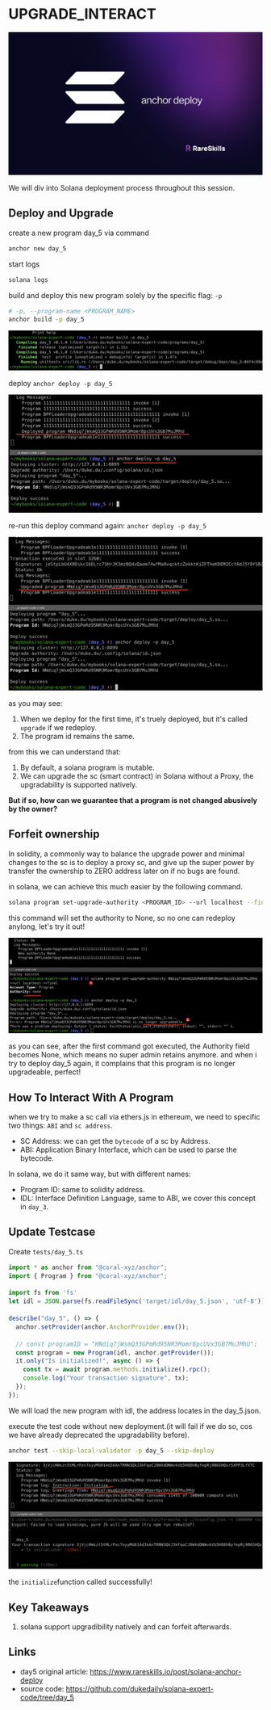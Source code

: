 # UPGRADE_INTERACT

![solana anchor deploy](./assets/935a00_6f744496166444cbbd0621def8ead449~mv2.jpg)

We will div into Solana deployment process throughout this session.



## Deploy and Upgrade

create a new program day_5 via command

```sh
anchor new day_5
```

start logs

```sh
solana logs
```

build and deploy this new program solely by the specific flag: `-p`

```sh
# -p, --program-name <PROGRAM_NAME>
anchor build -p day_5
```

![image-20240722213104150](./assets/image-20240722213104150.png)

deploy `anchor deploy -p day_5`

![image-20240722213251626](./assets/image-20240722213251626.png)

re-run this deploy command again: `anchor deploy -p day_5`

![image-20240722213331633](./assets/image-20240722213331633.png)

as you may see:

1. When we deploy for the first time, it's truely deployed, but it's called `upgrade` if we redeploy. 
2. The program id remains the same.

from this we can understand that: 

1. By default,  a solana program is mutable. 
2. We can upgrade the sc (smart contract) in Solana without a Proxy, the upgradability is supported natively.

**But if so, how can we guarantee that a program is not changed abusively by the owner?**



## Forfeit ownership

In solidity, a commonly way to balance the upgrade power and minimal changes to the sc is to deploy a proxy sc,  and give up the super power by  transfer the ownership to ZERO address later on if no bugs are found.



in solana, we can achieve this much easier by the following command.

```sh
solana program set-upgrade-authority <PROGRAM_ID> --url localhost --final
```

this command will set the authority to None, so no one can redeploy anylong, let's try it out!

![image-20240722220413448](./assets/image-20240722220413448.png)

as you can see, after the first command got executed, the Authority field becomes None, which means no super admin retains anymore. and when i try to deploy day_5 again, it complains that this program is no longer upgradeable, perfect!



## How To Interact With A Program

when we try to make a sc call via ethers.js in ethereum, we need to specific two things: `ABI` and `sc address`.

- SC Address: we can get the `bytecode` of a sc by Address.
- ABI: Application Binary Interface, which can be used to parse the bytecode.

In solana, we do it same way, but with different names:

- Program ID: same to solidity address.
- IDL: Interface Definition Language, same to ABI, we cover this concept in `day_3`.

## Update Testcase

Create `tests/day_5.ts`

```ts
import * as anchor from "@coral-xyz/anchor";
import { Program } from "@coral-xyz/anchor";

import fs from 'fs'
let idl = JSON.parse(fs.readFileSync('target/idl/day_5.json', 'utf-8'))

describe("day_5", () => {
  anchor.setProvider(anchor.AnchorProvider.env());

  // const programID = "HNdiq7jWsmQ33GPmRd95NR3Momr8pcUVx3GB7MuJMhU";
  const program = new Program(idl, anchor.getProvider());
  it.only("Is initialized!", async () => {
    const tx = await program.methods.initialize().rpc();
    console.log("Your transaction signature", tx);
  });
});
```

We will load the new program with idl, the address locates in the day_5.json.

execute the test code without new deployment.(it will fail if we do so, cos we have already deprecated the upgradability before).



```sh
anchor test --skip-local-validator -p day_5 --skip-deploy
```

![image-20240722232711597](./assets/image-20240722232711597.png)

the `initialize`function called successfully!



## Key Takeaways

1. solana support upgradibility natively and can forfeit afterwards.



## Links

- day5 original article: https://www.rareskills.io/post/solana-anchor-deploy
- source code: https://github.com/dukedaily/solana-expert-code/tree/day_5
